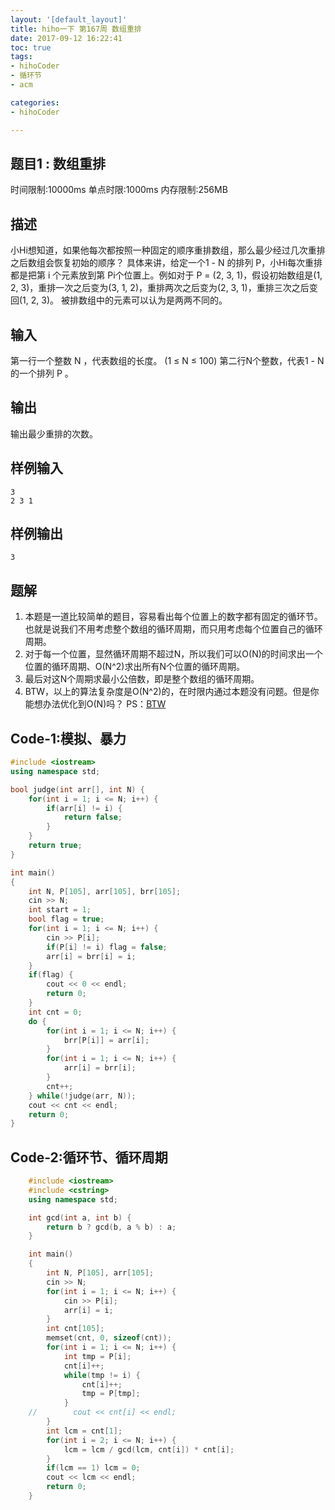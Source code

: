 ```yaml
---
layout: '[default_layout]'
title: hiho一下 第167周 数组重排
date: 2017-09-12 16:22:41
toc: true
tags:
- hihoCoder
- 循环节
- acm

categories: 
- hihoCoder

---
```


## 题目1 : 数组重排
时间限制:10000ms
单点时限:1000ms
内存限制:256MB
## 描述
小Hi想知道，如果他每次都按照一种固定的顺序重排数组，那么最少经过几次重排之后数组会恢复初始的顺序？
具体来讲，给定一个1 - N 的排列 P，小Hi每次重排都是把第 i 个元素放到第 Pi个位置上。例如对于 P = (2, 3, 1)，假设初始数组是(1, 2, 3)，重排一次之后变为(3, 1, 2)，重排两次之后变为(2, 3, 1)，重排三次之后变回(1, 2, 3)。
被排数组中的元素可以认为是两两不同的。

## 输入
第一行一个整数 N ，代表数组的长度。 (1 ≤ N ≤ 100)
第二行N个整数，代表1 - N 的一个排列 P 。

<!-- more -->

## 输出
输出最少重排的次数。

## 样例输入
    3
    2 3 1
## 样例输出
    3   
## 题解
1. 本题是一道比较简单的题目，容易看出每个位置上的数字都有固定的循环节。也就是说我们不用考虑整个数组的循环周期，而只用考虑每个位置自己的循环周期。
2. 对于每一个位置，显然循环周期不超过N，所以我们可以O(N)的时间求出一个位置的循环周期、O(N^2)求出所有N个位置的循环周期。
3. 最后对这N个周期求最小公倍数，即是整个数组的循环周期。
4. BTW，以上的算法复杂度是O(N^2)的，在时限内通过本题没有问题。但是你能想办法优化到O(N)吗？
PS：[BTW](https://baijiahao.baidu.com/s?id=1568458143286020&wfr=spider&for=pc)

## Code-1:模拟、暴力
```c++
#include <iostream>
using namespace std;

bool judge(int arr[], int N) {
    for(int i = 1; i <= N; i++) {
        if(arr[i] != i) {
            return false;
        }
    }
    return true;
}

int main()
{
    int N, P[105], arr[105], brr[105];
    cin >> N;
    int start = 1;
    bool flag = true;
    for(int i = 1; i <= N; i++) {
        cin >> P[i];
        if(P[i] != i) flag = false;
        arr[i] = brr[i] = i;
    }
    if(flag) {
        cout << 0 << endl;
        return 0;
    }
    int cnt = 0;
    do {
        for(int i = 1; i <= N; i++) {
            brr[P[i]] = arr[i];
        }
        for(int i = 1; i <= N; i++) {
            arr[i] = brr[i];
        }
        cnt++;
    } while(!judge(arr, N));
    cout << cnt << endl;
    return 0;
}    
```

## Code-2:循环节、循环周期
```c++
    #include <iostream>
    #include <cstring>
    using namespace std;

    int gcd(int a, int b) {
        return b ? gcd(b, a % b) : a;
    }

    int main()
    {
        int N, P[105], arr[105];
        cin >> N;
        for(int i = 1; i <= N; i++) {
            cin >> P[i];
            arr[i] = i;
        }
        int cnt[105];
        memset(cnt, 0, sizeof(cnt));
        for(int i = 1; i <= N; i++) {
            int tmp = P[i];
            cnt[i]++;
            while(tmp != i) {
                cnt[i]++;
                tmp = P[tmp];
            }
    //        cout << cnt[i] << endl;
        }
        int lcm = cnt[1];
        for(int i = 2; i <= N; i++) {
            lcm = lcm / gcd(lcm, cnt[i]) * cnt[i];
        }
        if(lcm == 1) lcm = 0;
        cout << lcm << endl;
        return 0;
    }
```







